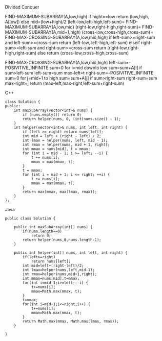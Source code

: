 Divided Conquer

FIND-MAXIMUM-SUBARRAY(A,low,high)
if hight==low
    return (low,high, A[low])
else mid=(low+high)/2
    (left-low,left-high,left-sum)=
        FIND-MAXIMUM-SUBARRAY(A,low,mid)
    (right-low,right-high,right-sum)=
        FIND-MAXIMUM-SUBARRAY(A,mid+1,high)
    (cross-low,cross-high,cross-sum)=
        FIND-MAX-CROSSING-SUBARRAY(A,low,mid,high)
    if left-sum>=right-sum and left-sum>=cross-sum
        return (left-low, left-high,left-sum)
    elseif right-sum>=left-sum and right-sum>=cross-sum
        return (right-low,right-high,right-sum)
    else
        return (cross-low,cross-high,cross-sum)

FIND-MAX-CROSSING-SUBARRAY(A,low,mid,high)
left-sum=-POSIVITIVE_INFINITE
sum=0
for i=mid downto low
    sum=sum+A[i]
    if sum>left-sum
        left-sum=sum
        max-left=t
right-sum=-POSIVITIVE_INFINITE
sum=0
for j=mid+1 to high
    sum=sum+A[j]
    if sum>right-sum
        right-sum=sum
        max-right=j
return (max-left,max-right,left-sum+right-sum)

C++

```
class Solution {
public:
    int maxSubArray(vector<int>& nums) {
        if (nums.empty()) return 0;
        return helper(nums, 0, (int)nums.size() - 1);
    }
    int helper(vector<int>& nums, int left, int right) {
        if (left >= right) return nums[left];
        int mid = left + (right - left) / 2;
        int lmax = helper(nums, left, mid - 1);
        int rmax = helper(nums, mid + 1, right);
        int mmax = nums[mid], t = mmax;
        for (int i = mid - 1; i >= left; --i) {
            t += nums[i];
            mmax = max(mmax, t);
        }
        t = mmax;
        for (int i = mid + 1; i <= right; ++i) {
            t += nums[i];
            mmax = max(mmax, t);
        }
        return max(mmax, max(lmax, rmax));
    }
};
```

Java

```
public class Solution {
	
	public int maxSubArray(int[] nums) {
		if(nums.length==0)
			return 0;
		return helper(nums,0,nums.length-1);
	}
	
	public int helper(int[] nums, int left, int right) {
		if(left>=right)
			return nums[left];
		int mid=left+(right-left)/2;
		int lmax=helper(nums,left,mid-1);
		int rmax=helper(nums,mid+1,right);
		int mmax=nums[mid],t=mmax;
		for(int i=mid-1;i>=left;--i) {
			t+=nums[i];
			mmax=Math.max(mmax, t);
		}
		t=mmax;
		for(int i=mid+1;i<=right;i++) {
			t+=nums[i];
			mmax=Math.max(mmax, t);
		}
		return Math.max(mmax, Math.max(lmax, rmax));
	}

}
```